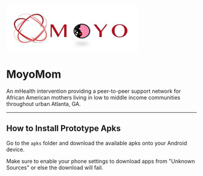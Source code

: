 <img src="logo/moyomom_logo.png" alt="Drawing" height = "125" width = "350px"/>

# MoyoMom
An mHealth intervention providing a peer-to-peer support network for African American mothers living in low to middle income communities throughout urban Atlanta, GA.

-----

## How to Install Prototype Apks
Go to the `apks` folder and download the available apks onto your Android device.

Make sure to enable your phone settings to download apps from "Unknown Sources" or else the download will fail.
